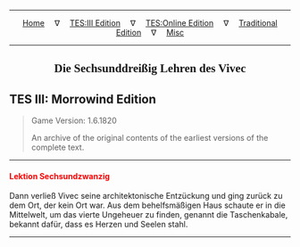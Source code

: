 
---

<!-- Jekyll Page Links -->

<center>
<a href="../../../../index.html">Home</a>
&emsp;&nabla;&emsp;
<a href="../../../index-tes3.html">TES:III Edition</a>
&emsp;&nabla;&emsp;
<a href="../../../index-teso.html">TES:Online Edition</a>
&emsp;&nabla;&emsp;
<a href="../../../index-traditional.html">Traditional Edition</a>
&emsp;&nabla;&emsp;
<a href="../../../index-misc.html">Misc</a>
</center>

<!-- Markdown Body Below: -->

---

<center>
<h2><span style="font-family:Georgia">Die Sechsunddreißig Lehren des Vivec</span></h2>
</center>

## TES III: Morrowind Edition

> Game Version: 1.6.1820
>
> An archive of the original contents of the earliest versions of the complete text.

---

#### <span style="color:red">Lektion Sechsundzwanzig</span>

Dann verließ Vivec seine architektonische Entzückung und ging zurück zu dem Ort, der kein Ort war. Aus dem behelfsmäßigen Haus schaute er in die Mittelwelt, um das vierte Ungeheuer zu finden, genannt die Taschenkabale, bekannt dafür, dass es Herzen und Seelen stahl.

---
